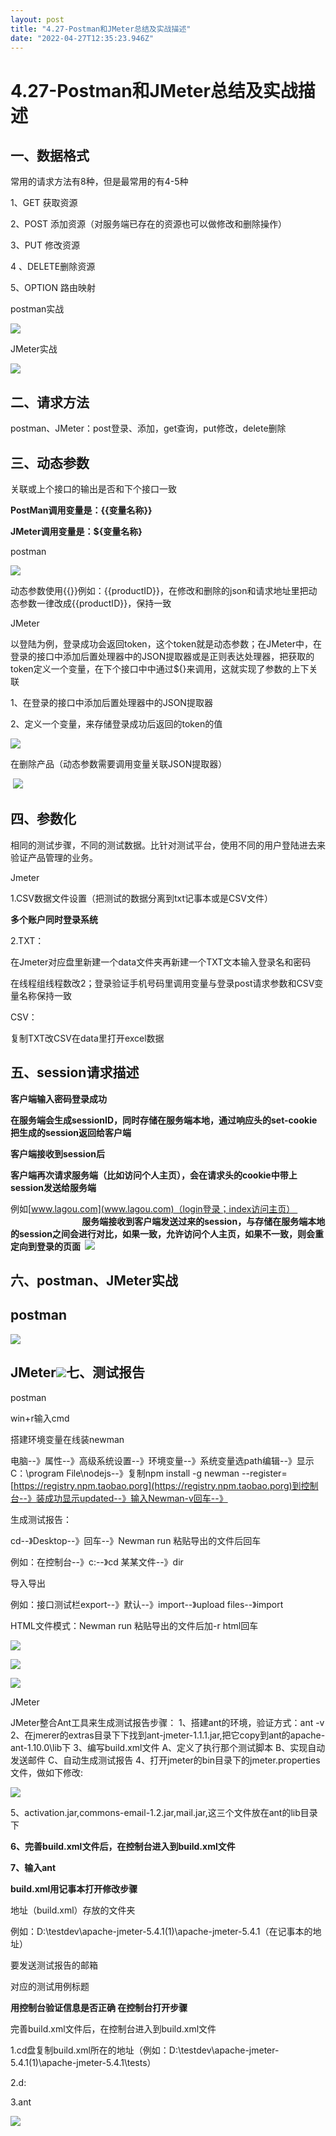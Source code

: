 ```yaml
---
layout: post
title: "4.27-Postman和JMeter总结及实战描述"
date: "2022-04-27T12:35:23.946Z"
---
```

4.27-Postman和JMeter总结及实战描述
==========================

一、数据格式
------

常用的请求方法有8种，但是最常用的有4-5种

1、GET 获取资源

2、POST 添加资源（对服务端已存在的资源也可以做修改和删除操作）

3、PUT 修改资源

4 、DELETE删除资源

5、OPTION 路由映射

postman实战

![](https://img2022.cnblogs.com/blog/2843375/202204/2843375-20220427192443418-556183274.png)

JMeter实战

![](https://img2022.cnblogs.com/blog/2843375/202204/2843375-20220427192751075-319054941.png)

二、请求方法
------

postman、JMeter：post登录、添加，get查询，put修改，delete删除

三、动态参数
------

关联或上个接口的输出是否和下个接口一致

**PostMan调用变量是：{{变量名称}}**

**JMeter调用变量是：${变量名称}**

postman

![](https://img2022.cnblogs.com/blog/2843375/202204/2843375-20220427194805705-2090377641.png)

动态参数使用{{}}例如：{{productID}}，在修改和删除的json和请求地址里把动态参数一律改成{{productID}}，保持一致

JMeter

以登陆为例，登录成功会返回token，这个token就是动态参数；在JMeter中，在登录的接口中添加后置处理器中的JSON提取器或是正则表达处理器，把获取的token定义一个变量，在下个接口中中通过${}来调用，这就实现了参数的上下关联

1、在登录的接口中添加后置处理器中的JSON提取器

2、定义一个变量，来存储登录成功后返回的token的值

![](https://img2022.cnblogs.com/blog/2843375/202204/2843375-20220427195427993-335014700.png)

在删除产品（动态参数需要调用变量关联JSON提取器）

 ![](https://img2022.cnblogs.com/blog/2843375/202204/2843375-20220427195504520-1836203567.png)

四、参数化
-----

相同的测试步骤，不同的测试数据。比针对测试平台，使用不同的用户登陆进去来验证产品管理的业务。

Jmeter

1.CSV数据文件设置（把测试的数据分离到txt记事本或是CSV文件）

**多个账户同时登录系统**

2.TXT：

在Jmeter对应盘里新建一个data文件夹再新建一个TXT文本输入登录名和密码

在线程组线程数改2；登录验证手机号码里调用变量与登录post请求参数和CSV变量名称保持一致

CSV：

复制TXT改CSV在data里打开excel数据

五、session请求描述
-------------

**客户端输入密码登录成功**

**在服务端会生成sessionID，同时存储在服务端本地，通过响应头的set-cookie把生成的session返回给客户端**

**客户端接收到session后**

**客户端再次请求服务端（比如访问个人主页），会在请求头的cookie中带上session发送给服务端**

例如[www.lagou.com](www.lagou.com)（login登录；index访问主页）                                         **服务端接收到客户端发送过来的session，与存储在服务端本地的session之间会进行对比，如果一致，允许访问个人主页，如果不一致，则会重定向到登录的页面  ![](https://img2022.cnblogs.com/blog/2843375/202204/2843375-20220427200153707-1175358823.png)**  

六、postman、JMeter实战
------------------

postman
-------

![](https://img2022.cnblogs.com/blog/2843375/202204/2843375-20220427202021393-2070131806.png)

JMeter![](https://img2022.cnblogs.com/blog/2843375/202204/2843375-20220427200500027-2139000258.png)七、测试报告
---------------------------------------------------------------------------------------------------------

postman

win+r输入cmd

搭建环境变量在线装newman

电脑--》属性--》高级系统设置--》环境变量--》系统变量选path编辑--》显示C：\\program File\\nodejs\-\-》复制npm install -g newman --register=[https://registry.npm.taobao.porg](https://registry.npm.taobao.porg)到控制台--》装成功显示updated--》输入Newman-v回车--》

生成测试报告：

cd--》Desktop--》回车--》Newman run 粘贴导出的文件后回车

例如：在控制台--》c:--》cd 某某文件--》dir

导入导出

例如：接口测试栏export--》默认--》import--》upload files--》import

HTML文件模式：Newman run 粘贴导出的文件后加-r html回车

![](https://img2022.cnblogs.com/blog/2843375/202204/2843375-20220427201616500-745258063.png)

![](https://img2022.cnblogs.com/blog/2843375/202204/2843375-20220427201734340-688463270.png)

![](https://img2022.cnblogs.com/blog/2843375/202204/2843375-20220427201822308-1345014169.png)

JMeter

JMeter整合Ant工具来生成测试报告步骤： 1、搭建ant的环境，验证方式：ant -v 2、在jmerer的extras目录下下找到ant-jmeter-1.1.1.jar,把它copy到ant的apache-ant-1.10.0\\lib下 3、编写build.xml文件 A、定义了执行那个测试脚本 B、实现自动发送邮件 C、自动生成测试报告 4、打开jmeter的bin目录下的jmeter.properties文件，做如下修改:

![](https://img2022.cnblogs.com/blog/2843375/202204/2843375-20220427201352231-98742058.png)

5、activation.jar,commons-email-1.2.jar,mail.jar,这三个文件放在ant的lib目录下

**6、完善build.xml文件后，在控制台进入到build.xml文件**

**7、输入ant**

**build.xml用记事本打开修改步骤**

地址（build.xml）存放的文件夹

例如：D:\\testdev\\apache-jmeter-5.4.1(1)\\apache-jmeter-5.4.1（在记事本的地址）

要发送测试报告的邮箱

对应的测试用例标题

**用控制台验证信息是否正确 在控制台打开步骤**

完善build.xml文件后，在控制台进入到build.xml文件

1.cd盘复制build.xml所在的地址（例如：D:\\testdev\\apache-jmeter-5.4.1(1)\\apache-jmeter-5.4.1\\tests）

2.d:

3.ant

![](https://img2022.cnblogs.com/blog/2843375/202204/2843375-20220427201456341-500627102.png)